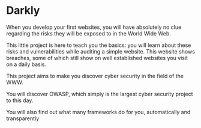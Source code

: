 # Darkly

When you develop your first websites, you will have absolutely no clue regarding the risks
they will be exposed to in the World Wide Web.

This little project is here to teach you the basics: you will learn about these risks
and vulnerabilities while auditing a simple website. This website shows breaches, some
of which still show on well established websites you visit on a daily basis.

This project aims to make you discover cyber security in the field of the WWW.

You will discover OWASP, which simply is the largest cyber security project to this
day.

You will also find out what many frameworks do for you, automatically and transparently
